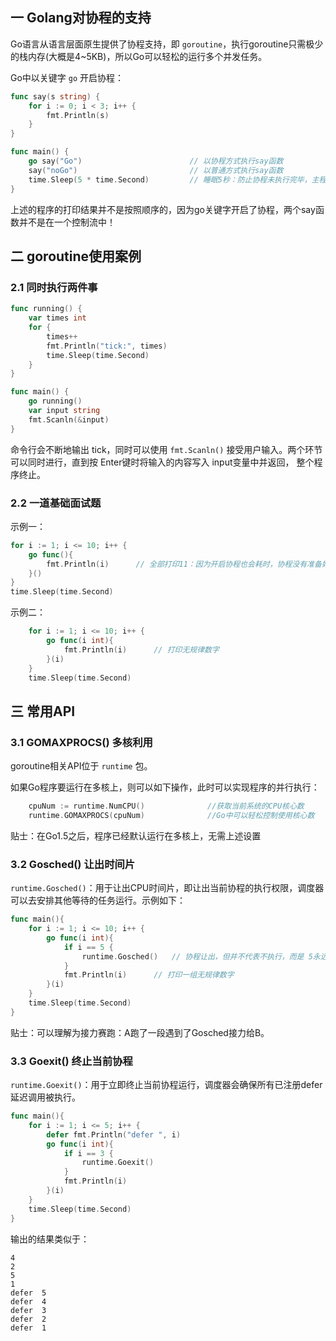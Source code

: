 ## 一 Golang对协程的支持

Go语言从语言层面原生提供了协程支持，即 `goroutine`，执行goroutine只需极少的栈内存(大概是4~5KB)，所以Go可以轻松的运行多个并发任务。  

Go中以关键字 `go` 开启协程：
```go
func say(s string) {
    for i := 0; i < 3; i++ {
        fmt.Println(s)
    }
}

func main() {
    go say("Go")						// 以协程方式执行say函数
    say("noGo")							// 以普通方式执行say函数
    time.Sleep(5 * time.Second)         // 睡眠5秒：防止协程未执行完毕，主程序退出
}
```

上述的程序的打印结果并不是按照顺序的，因为go关键字开启了协程，两个say函数并不是在一个控制流中！  

## 二 goroutine使用案例

### 2.1 同时执行两件事

```go
func running() {
    var times int
    for {
        times++
        fmt.Println("tick:", times)
        time.Sleep(time.Second)
    }
}

func main() {
    go running()
    var input string
    fmt.Scanln(&input)
}
```
命令行会不断地输出 tick，同时可以使用 `fmt.Scanln()` 接受用户输入。两个环节可以同时进行，直到按 Enter键时将输入的内容写入 input变量中并返回，
整个程序终止。

### 2.2 一道基础面试题

示例一：
```go
for i := 1; i <= 10; i++ {
	go func(){
		fmt.Println(i)		// 全部打印11：因为开启协程也会耗时，协程没有准备好，循环已经走完
	}()
}
time.Sleep(time.Second)
```

示例二：
```go
	for i := 1; i <= 10; i++ {
		go func(i int){
			fmt.Println(i)		// 打印无规律数字
		}(i)
	}
	time.Sleep(time.Second)
```

## 三 常用API  

### 3.1 GOMAXPROCS() 多核利用

goroutine相关API位于 `runtime` 包。  

如果Go程序要运行在多核上，则可以如下操作，此时可以实现程序的并行执行：
```go
	cpuNum := runtime.NumCPU()				//获取当前系统的CPU核心数
	runtime.GOMAXPROCS(cpuNum)				//Go中可以轻松控制使用核心数
```
贴士：在Go1.5之后，程序已经默认运行在多核上，无需上述设置

### 3.2 Gosched() 让出时间片

`runtime.Gosched()`：用于让出CPU时间片，即让出当前协程的执行权限，调度器可以去安排其他等待的任务运行。示例如下： 
```Go
func main(){
    for i := 1; i <= 10; i++ {
        go func(i int){
            if i == 5 {
                runtime.Gosched()	// 协程让出，但并不代表不执行，而是 5永远不会第一输出
            }
            fmt.Println(i)		// 打印一组无规律数字
        }(i)
    }
    time.Sleep(time.Second)
}
```

贴士：可以理解为接力赛跑：A跑了一段遇到了Gosched接力给B。

### 3.3 Goexit() 终止当前协程

`runtime.Goexit()`：用于立即终止当前协程运行，调度器会确保所有已注册defer延迟调用被执行。  

```go
func main(){
    for i := 1; i <= 5; i++ {
        defer fmt.Println("defer ", i)
        go func(i int){
            if i == 3 {
                runtime.Goexit()
            }
            fmt.Println(i)
        }(i)
    }
    time.Sleep(time.Second)
}
```

输出的结果类似于：
```
4
2
5
1
defer  5
defer  4
defer  3
defer  2
defer  1
```